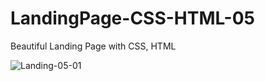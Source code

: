 # LandingPage-CSS-HTML-05
Beautiful Landing Page with CSS, HTML

![Landing-05-01](https://github.com/rq70/LandingPage-CSS-HTML-05/assets/68390542/980f5656-e9c4-4cff-81c2-e7a976c774a5)
